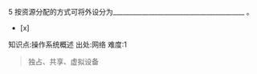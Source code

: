 5
按资源分配的方式可将外设分为_________________________________________ 。
- [x]

知识点:操作系统概述
出处:网络
难度:1
> 独占、共享、虚拟设备
